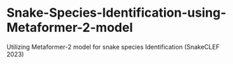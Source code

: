 # Snake-Species-Identification-using-Metaformer-2-model
Utilizing Metaformer-2 model for snake species Identification (SnakeCLEF 2023)
